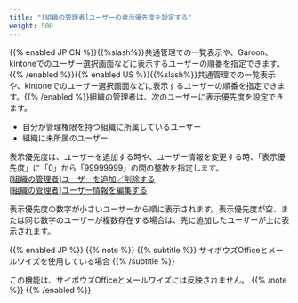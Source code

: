 ```yaml
---
title: "[組織の管理者]ユーザーの表示優先度を設定する"
weight: 500
---
```

{{% enabled JP CN %}}{{%slash%}}共通管理での一覧表示や、Garoon、kintoneでのユーザー選択画面などに表示するユーザーの順番を指定できます。{{% /enabled %}}{{% enabled US %}}{{%slash%}}共通管理での一覧表示や、kintoneでのユーザー選択画面などに表示するユーザーの順番を指定できます。{{% /enabled %}}組織の管理者は、次のユーザーに表示優先度を設定できます。

* 自分が管理権限を持つ組織に所属しているユーザー
* 組織に未所属のユーザー

表示優先度は、ユーザーを追加する時や、ユーザー情報を変更する時、「表示優先度」に「0」から「99999999」の間の整数を指定します。  
[[組織の管理者]ユーザーを追加／削除する](/general/ja/admin/list_uma/list_userdptmnt/uma_list_user/add_user.html)  
[[組織の管理者]ユーザー情報を編集する](/general/ja/admin/list_useradmin/list_user/edit_user.html)

表示優先度の数字が小さいユーザーから順に表示されます。表示優先度が空、または同じ数字のユーザーが複数存在する場合は、先に追加したユーザーが上に表示されます。

{{% enabled JP %}}
{{% note %}}
{{% subtitle %}}
サイボウズOfficeとメールワイズを使用している場合
{{% /subtitle %}}

この機能は、サイボウズOfficeとメールワイズには反映されません。
{{% /note %}}
{{% /enabled %}}
